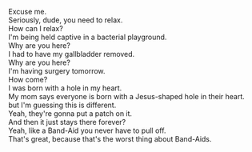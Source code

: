 
Excuse me.    
Seriously, dude, you need to relax.    
How can I relax?    
I'm being held captive in a bacterial playground.    
Why are you here?    
I had to have my gallbladder removed.    
Why are you here?    
I'm having surgery tomorrow.    
How come?    
I was born with a hole in my heart.    
My mom says everyone is born with a Jesus-shaped hole in their heart.    
but I'm guessing this is different.    
Yeah, they're gonna put a patch on it.    
And then it just stays there forever?    
Yeah, like a Band-Aid you never have to pull off.        
That's great, because that's the worst thing about Band-Aids.    


